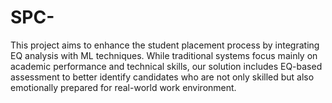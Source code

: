 # SPC-
This project aims to enhance the student placement process by integrating EQ analysis with ML techniques. While traditional systems focus mainly on academic performance and technical skills, our solution includes EQ-based assessment to better identify candidates who are not only skilled but also emotionally prepared for real-world work environment.

